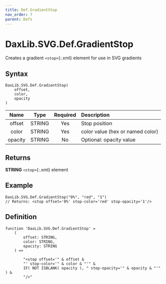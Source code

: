 ```yaml
---
title: Def.GradientStop
nav_order: 7
parent: Defs
---
```


# DaxLib.SVG.Def.GradientStop

Creates a gradient `<stop>`{:.xml} element for use in SVG gradients

## Syntax

```dax
DaxLib.SVG.Def.GradientStop(
    offset, 
    color, 
    opacity
)
```

| Name    | Type   | Required | Description                      |
|:-------:|:------:|:--------:|:--------------------------------|
| offset  | STRING | Yes      | Stop position                   |
| color   | STRING | Yes      | color value (hex or named color) |
| opacity | STRING | No       | Optional: opacity value         |

## Returns

**STRING** `<stop>`{:.xml} element

## Example

```dax
DaxLib.SVG.Def.GradientStop("0%", "red", "1")
// Returns: <stop offset='0%' stop-color='red' stop-opacity='1'/>

```

## Definition

```dax
function 'DaxLib.SVG.Def.GradientStop' = 
    (
        offset: STRING,
        color: STRING,
        opacity: STRING
    ) =>

        "<stop offset='" & offset & 
        "' stop-color='" & color & "'" &
        IF( NOT ISBLANK( opacity ), " stop-opacity='" & opacity & "'" ) &
        "/>"
```